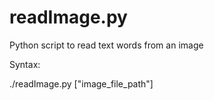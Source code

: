 # readImage.py
Python script to read text words from an image


Syntax:

./readImage.py ["image_file_path"]
